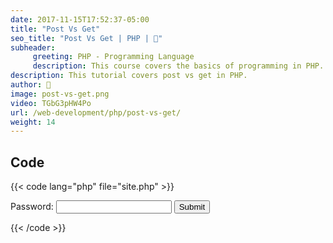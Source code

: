 ```yaml
---
date: 2017-11-15T17:52:37-05:00
title: "Post Vs Get"
seo_title: "Post Vs Get | PHP | 🦒"
subheader:
     greeting: PHP - Programming Language
     description: This course covers the basics of programming in PHP. Work your way through the videos/articles and I'll teach you everything you need to know to start your programming journey!
description: This tutorial covers post vs get in PHP.
author: 🦒
image: post-vs-get.png
video: TGbG3pHW4Po
url: /web-development/php/post-vs-get/
weight: 14
---
```


## Code

{{< code lang="php" file="site.php" >}}
<form action="App.php" method="POST">
     Password: <input type="password" name="password">
     <input type="submit">
</form>

<?php
echo $_POST["password"];
?>
{{< /code >}}
